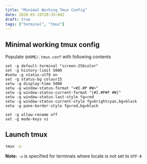 ```yaml
---
title: "Minimal Working Tmux Config"
date: 2020-03-15T20:33:04Z
draft: true
tags: ["terminal", "tmux"]
---
```

<!--- Below style are also defined in static/css/my.css file.
They are repeatedly defined here so that pandoc can generate
the final HTML with all necessary css styles.
Note: draft: true above. This prevents publishing it to GitHUB.
--->
<style>
/* To highlight text in Green in pre tag */
.hl {color: #008A00;}
/* To highlight text in Bold Green in pre tag */
.hlb {color: #008A00; font-weight: bold;}
/* To highlight text in Bold Red in pre tag */
.hlbr {color:#e90001; font-weight: bold;}
/* <code> tag does not work in blogger. Use following class with span tag */
.code {
    color:#7e168d; 
    background: #f0f0f0; 
    padding: 0.1em 0.4em;
    font-family: SFMono-Regular, Consolas, "Liberation Mono", Menlo, Courier, monospace;
}
</style>

## Minimal working tmux config 
Populate `$HOME/.tmux.conf` with following contents
```
set -g default-terminal "screen-256color"
set -g history-limit 5000
#setw -g status-utf8 on
set -g status-bg colour15
setw -g display-time 5000
setw -g window-status-format "<#I.#P #W>"
setw -g window-status-current-format "|#I.#P#F #W|"
setw -g window-status-last-style fg=red
setw -g window-status-current-style fg=brightcyan,bg=black
setw -g pane-border-style fg=red,bg=black

set -g allow-rename off
set -g mode-keys vi
```

## Launch tmux
```bash
tmux -u
```
**Note:** `-u` is specified for terminals where locale is not set to `UTF-8`


